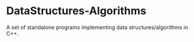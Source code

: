 # DataStructures-Algorithms
A set of standalone programs implementing data structures/algorithms in C++.
